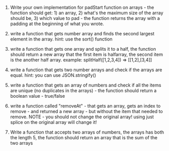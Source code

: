 1) Write your own implementation for padStart function on arrays - the function should get: 1) an array, 2) what's the maximum size of the array should be, 3) which value to pad - the function returns the array with a padding at the beginning of what you wrote.

2) write a function that gets number array and finds the second largest element in the array.
hint: use the sort() function

3) write a function that gets one array and splits it to a half, the function should return a new array that the first item is halfarray, the second item is the another half array. example: splitHalf([1,2,3,4]) => [[1,2],[3,4]]

4) write a function that gets two number arrays and check if the arrays are equal.
hint: you can use JSON.stringify()

5) write a function that gets an array of numbers and check if all the items are unique (no duplicates in the arrays) - the function should return a boolean value - true/false

6) write a function called "removeAt" - that gets an array, gets an index to remove - and returned a new array - but without the item that needed to remove. NOTE - you should not change the original array! using just splice on the original array will change it!

7) Write a function that accepts two arrays of numbers, the arrays has both the length 5, the function should return an array that is the sum of the two arrays
